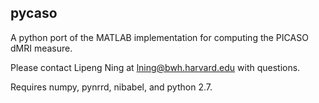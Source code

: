 pycaso
------

A python port of the MATLAB implementation for computing the PICASO dMRI measure.

Please contact Lipeng Ning at lning@bwh.harvard.edu with questions.

Requires numpy, pynrrd, nibabel, and python 2.7.
